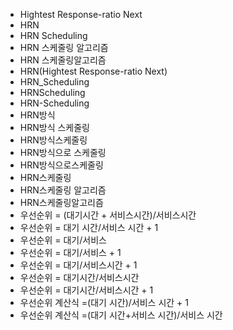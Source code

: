 ﻿- Hightest Response-ratio Next
- HRN
- HRN Scheduling
- HRN 스케줄링 알고리즘
- HRN 스케줄링알고리즘
- HRN(Hightest Response-ratio Next)
- HRN_Scheduling
- HRNScheduling
- HRN-Scheduling
- HRN방식
- HRN방식 스케줄링
- HRN방식스케줄링
- HRN방식으로 스케줄링
- HRN방식으로스케줄링
- HRN스케줄링
- HRN스케줄링 알고리즘
- HRN스케줄링알고리즘
- 우선순위 = (대기시간 + 서비스시간)/서비스시간
- 우선순위 = 대기 시간/서비스 시간 + 1 
- 우선순위 = 대기/서비스
- 우선순위 = 대기/서비스 + 1 
- 우선순위 = 대기/서비스시간 + 1 
- 우선순위 = 대기시간/서비스시간
- 우선순위 = 대기시간/서비스시간 + 1 
- 우선순위 계산식 =(대기 시간)/서비스 시간 + 1
- 우선순위 계산식 =(대기 시간+서비스 시간)/서비스 시간

